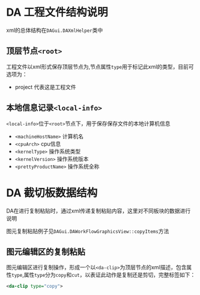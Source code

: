 # DA 工程文件结构说明

xml的总体结构在`DAGui.DAXmlHelper`类中

## 顶层节点`<root>`

工程文件以xml形式保存顶层节点为<root>,节点属性`type`用于标记此xml的类型，目前可选项为：

- project 代表这是工程文件

## 本地信息记录`<local-info>`

`<local-info>`位于`<root>`节点下，用于保存保存文件的本地计算机信息

- `<machineHostName>` 计算机名
- `<cpuArch>` cpu信息
- `<kernelType>` 操作系统类型
- `<kernelVersion>` 操作系统版本
- `<prettyProductName>` 操作系统全称

# DA 截切板数据结构

DA在进行复制粘贴时，通过xml传递复制粘贴内容，这里对不同板块的数据进行说明

图元复制粘贴例子见`DAGui.DAWorkFlowGraphicsView::copyItems`方法

## 图元编辑区的复制粘贴

图元编辑区进行复制操作，形成一个以`<da-clip>`为顶层节点的xml描述，包含属性`type`,属性`type`分为`copy`和`cut`，以表证此动作是复制还是剪切，完整标签如下：
```xml
<da-clip type="copy">
```